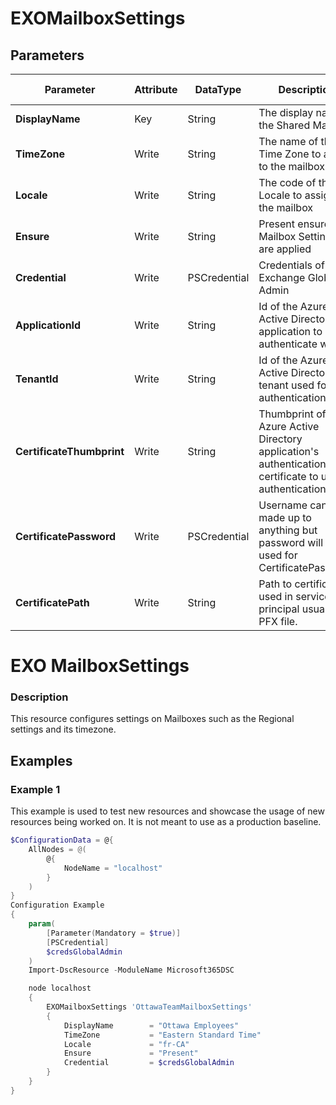 ﻿# EXOMailboxSettings

## Parameters

| Parameter | Attribute | DataType | Description | Allowed Values |
| --- | --- | --- | --- | --- |
| **DisplayName** | Key | String | The display name of the Shared Mailbox ||
| **TimeZone** | Write | String | The name of the Time Zone to assign to the mailbox ||
| **Locale** | Write | String | The code of the Locale to assign to the mailbox ||
| **Ensure** | Write | String | Present ensures the Mailbox Settings are applied |Present|
| **Credential** | Write | PSCredential | Credentials of the Exchange Global Admin ||
| **ApplicationId** | Write | String | Id of the Azure Active Directory application to authenticate with. ||
| **TenantId** | Write | String | Id of the Azure Active Directory tenant used for authentication. ||
| **CertificateThumbprint** | Write | String | Thumbprint of the Azure Active Directory application's authentication certificate to use for authentication. ||
| **CertificatePassword** | Write | PSCredential | Username can be made up to anything but password will be used for CertificatePassword ||
| **CertificatePath** | Write | String | Path to certificate used in service principal usually a PFX file. ||

# EXO MailboxSettings

### Description

This resource configures settings on Mailboxes
such as the Regional settings and its timezone.

## Examples

### Example 1

This example is used to test new resources and showcase the usage of new resources being worked on.
It is not meant to use as a production baseline.

```powershell
$ConfigurationData = @{
    AllNodes = @(
        @{
            NodeName = "localhost"
        }
    )
}
Configuration Example
{
    param(
        [Parameter(Mandatory = $true)]
        [PSCredential]
        $credsGlobalAdmin
    )
    Import-DscResource -ModuleName Microsoft365DSC

    node localhost
    {
        EXOMailboxSettings 'OttawaTeamMailboxSettings'
        {
            DisplayName        = "Ottawa Employees"
            TimeZone           = "Eastern Standard Time"
            Locale             = "fr-CA"
            Ensure             = "Present"
            Credential         = $credsGlobalAdmin
        }
    }
}
```

